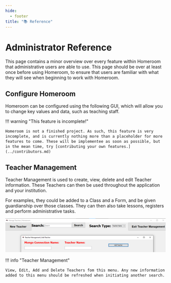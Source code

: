 ```yaml
---
hide:
  - footer
title: "📚 Reference"  
---
```


# Administrator Reference
This page contains a minor overview over every feature within Homeroom that administrative users are able to use. This page should be over at least once before using Homeroom, to ensure that users are familiar with what they will see when beginning to work with Homeroom.

## Configure Homeroom
Homeroom can be configured using the following GUI, which will allow you to change key values and data, such as teaching staff.

!!! warning "This feature is incomplete!"

    Homeroom is not a finished project. As such, this feature is very incomplete, and is currently nothing more than a placeholder for more features to come. These will be implementee as soon as possible, but in the mean time, try [contributing your own features.](../contributors.md)

## Teacher Management
Teacher Management is used to create, view, delete and edit Teacher information. These Teachers can then be used throughout the application and your institution.

For examples, they could be added to a Class and a Form, and be given guardianship over those classes. They can then also take lessons, registers and perform administrative tasks.

![Teacher Management](../screenshots/teacherManagement.png)

!!! info "Teacher Management"

    View, Edit, Add and Delete Teachers fom this menu. Any new information added to this menu should be refreshed when initiating another search.